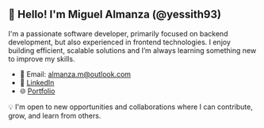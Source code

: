 ## 👋 Hello! I'm Miguel Almanza (@yessith93)

I'm a passionate software developer, primarily focused on backend development, but also experienced in frontend technologies. I enjoy building efficient, scalable solutions and I’m always learning something new to improve my skills.

- 📧 Email: [almanza.m@outlook.com](mailto:almanza.m@outlook.com)  
- 💼 [LinkedIn](https://www.linkedin.com/in/miguel-almanza/)  
- 🌐 [Portfolio](https://miguelalmanza.netlify.app/)

💡 I'm open to new opportunities and collaborations where I can contribute, grow, and learn from others.
